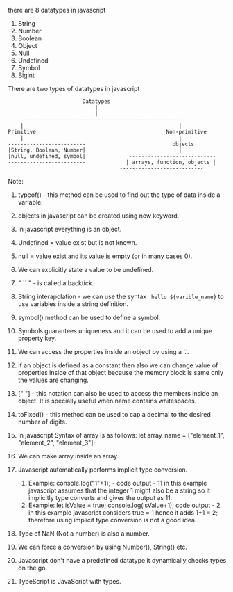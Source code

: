 
there are 8 datatypes in javascript 

1. String
2. Number
3. Boolean 
4. Object
5. Null
6. Undefined 
7. Symbol
8. Bigint

There are two types of datatypes in javascript 

							Datatypes 
								|
								|
		----------------------------------------------------
		|                                                  |
	Primitive                                          Non-primitive
		|                                                  |
	-------------------------                            objects
	|String, Boolean, Number|                              |
	|null, undefined, symbol|              ----------------------------
	-------------------------             | arrays, function, objects |
	                                    ---------------------------

Note: 
1. typeof() - this method can be used to find out the type of data inside a variable.
2. objects in javascript can be created using new keyword.
3. In javascript everything is an object.
4. Undefined = value exist but is not known.
5. null = value exist and its value is empty (or in many cases 0).
6. We can explicitly state a value to be undefined.
7. " `` " - is called a backtick.
8. String interapolation - we can use the syntax ` hello ${varible_name}` to use variables inside a string definition.
9. symbol() method can be used to define a symbol.
10. Symbols guarantees uniqueness and it can be used to add a unique property key.
11. We can access the properties inside an object by using a '.'.
12. if an object is defined as a constant then also we can change value of properties inside of that object because the memory block is same only the values are changing.
13. [" "] - this notation can also be used to access the members inside an object. It is  specially useful when name contains whitespaces.
14. toFixed() - this method can be used to cap a decimal to the desired number of digits.
15. In javascript Syntax of array is as follows:
				let array_name = ["element_1", "element_2", "element_3"];
16. We can make array inside an array.
17. Javascript automatically performs implicit type conversion. 
	1. Example: console.log("1"+1); - code output - 11
	   in this example javascript assumes that the integer 1 might also be a string so it implicitly type converts and gives the output as 11.
	2. Example: let isValue = true;
			   console.log(isValue+1); code output - 2
		in this example javascript considers true = 1 hence it adds 1+1 = 2; therefore using implicit type conversion is not a good idea.

18. Type of NaN (Not a number) is also a number.
19. We can force a conversion by using Number(), String() etc.
20. Javascript don't have a predefined datatype it dynamically checks types on the go.
21. TypeScript is JavaScript with types.






